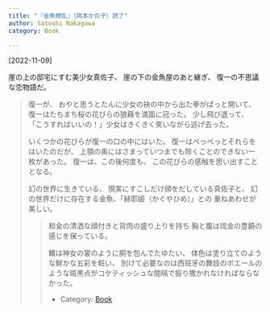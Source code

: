 ```yaml
---
title: "『金魚繚乱』（岡本かの子）読了"
author: Satoshi Nakagawa
category: Book

---
```


[2022-11-09]  
 
崖の上の邸宅にすむ美少女真佐子、
崖の下の金魚屋のあと継ぎ、
復一の不思議な恋物語だ。

<BLOCKQUOTE>
 復一が、
おやと思うとたんに少女の袂の中から出た拳がぱっと開いて、
復一はたちまち桜の花びらの狼藉を満面に冠った。
少し飛び退って、
「こうすればいいの！」少女はきくきく笑いながら逃げ去った。
</BLOCKQOUTE>

 いくつかの花びらが復一の口の中にはいた。
復一はぺっぺっとそれらをはいたのだが、
上顎の奥にはさまっていつまでも除くことのできない一枚があった。
復一は、この後何度も、
この花びらの感触を思い出すこととなる。

 幻の世界に生きている、
現実にすこしだけ顔をだしている真佐子と、
幻の世界だけに存在する金魚、「赫耶姫（かぐやひめ）」との
重ねあわせが美しい。

<BLOCKQUOTE>
 和金の清洒な顔付きと背肉の盛り上りを持ち
胸と腹は琉金の豊饒の感じを保っている。

 鰭は神女の裳のように胴を包んでたゆたい、
体色は塗り立てのような鮮かな五彩を粧い、
別けて必要なのは西班牙の舞妓のボエールのような斑黒点がコケティッシュな間隔で振り撒かれなければならなかった。
</BLOCKQOUTE>

- Category: [Book](/categories.html#Book)

